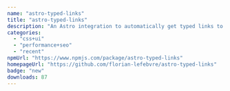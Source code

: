 ```yaml
---
name: "astro-typed-links"
title: "astro-typed-links"
description: "An Astro integration to automatically get typed links to your pages."
categories:
  - "css+ui"
  - "performance+seo"
  - "recent"
npmUrl: "https://www.npmjs.com/package/astro-typed-links"
homepageUrl: "https://github.com/florian-lefebvre/astro-typed-links"
badge: "new"
downloads: 87
---
```

